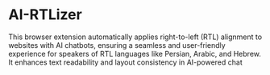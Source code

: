 # AI-RTLizer

This browser extension automatically applies right-to-left (RTL) alignment to websites with AI chatbots, ensuring a seamless and user-friendly experience for speakers of RTL languages like Persian, Arabic, and Hebrew. It enhances text readability and layout consistency in AI-powered chat 
